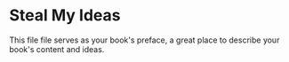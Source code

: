 # Steal My Ideas

This file file serves as your book's preface, a great place to describe your book's content and ideas.
